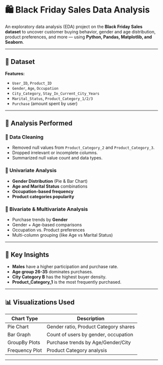# 🛍️ Black Friday Sales Data Analysis

An exploratory data analysis (EDA) project on the **Black Friday Sales dataset** to uncover customer buying behavior, gender and age distribution, product preferences, and more — using **Python, Pandas, Matplotlib, and Seaborn**.

---

## 📁 Dataset


**Features:**

- `User_ID`, `Product_ID`
- `Gender`, `Age`, `Occupation`
- `City_Category`, `Stay_In_Current_City_Years`
- `Marital_Status`, `Product_Category_1/2/3`
- `Purchase` (amount spent by user)

---

## 🧠 Analysis Performed

### 🔹 Data Cleaning
- Removed null values from `Product_Category_2` and `Product_Category_3`.
- Dropped irrelevant or incomplete columns.
- Summarized null value count and data types.

### 🔹 Univariate Analysis
- **Gender Distribution** (Pie & Bar Chart)
- **Age and Marital Status** combinations
- **Occupation-based frequency**
- **Product categories popularity**

### 🔹 Bivariate & Multivariate Analysis
- Purchase trends by **Gender**
- Gender + Age-based comparisons
- Occupation vs. Product preferences
- Multi-column grouping (like Age vs Marital Status)

---

## 📌 Key Insights

- **Males** have a higher participation and purchase rate.
- **Age group 26-35** dominates purchases.
- **City Category B** has the highest buyer density.
- **Product_Category_1** is the most frequently purchased.

---

## 📊 Visualizations Used

| Chart Type     | Description                            |
|----------------|----------------------------------------|
| Pie Chart      | Gender ratio, Product Category shares  |
| Bar Graph      | Count of users by gender, occupation   |
| GroupBy Plots  | Purchase trends by Age/Gender/City     |
| Frequency Plot | Product Category analysis              |

---


